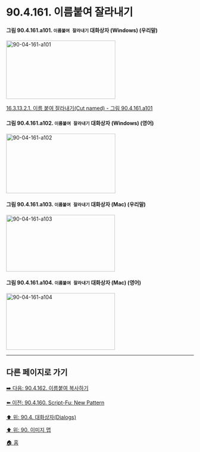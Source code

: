 # 90.4.161. 이름붙여 잘라내기

<a id="90-04-161-a101"></a>

#### 그림 90.4.161.a101. `이름붙여 잘라내기` 대화상자 (Windows) (우리말)
<img width="293" height="157" alt="90-04-161-a101" src="https://github.com/user-attachments/assets/d5473624-4540-437c-ae86-facd7bd1d641" />

[16.3.13.2.1. 이름 붙여 잘라내기(Cut named) - 그림 90.4.161.a101](./16-03-13-02-01-cut_named.md#90-04-161-a101)

<a id="90-04-161-a102"></a>

#### 그림 90.4.161.a102. `이름붙여 잘라내기` 대화상자 (Windows) (영어)
<img width="293" height="160" alt="90-04-161-a102" src="https://github.com/user-attachments/assets/12d396b7-1113-4441-b0ef-c29bb5879a0b" />

<a id="90-04-161-a103"></a>

#### 그림 90.4.161.a103. `이름붙여 잘라내기` 대화상자 (Mac) (우리말)
<img width="292" height="152" alt="90-04-161-a103" src="https://github.com/user-attachments/assets/4f54fd88-9b54-4a48-8aa6-ddca0e5dbdff" />

<a id="90-04-161-a104"></a>

#### 그림 90.4.161.a104. `이름붙여 잘라내기` 대화상자 (Mac) (영어)
<img width="292" height="152" alt="90-04-161-a104" src="https://github.com/user-attachments/assets/9ebbd027-56f5-4f33-aebc-a224f1df78a1" />

***

## 다른 페이지로 가기

[➡️ 다음: 90.4.162. 이름붙여 복사하기](./90-04-0162-copy_named.md)

[⬅️ 이전: 90.4.160. Script-Fu: New Pattern](./90-04-0160-script_fu_new_pattern.md)

[⬆️ 위: 90.4. 대화상자(Dialogs)](./90-04-0000-dialogs.md)

[⬆️ 위: 90. 이미지 맵](./90-00-image-map.md)

[🏠 홈](./00-home.md)